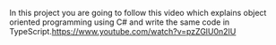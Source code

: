 In this project you are going to follow this video which explains object oriented programming using C# 
and write the same code in TypeScript.https://www.youtube.com/watch?v=pzZGlU0n2IU
